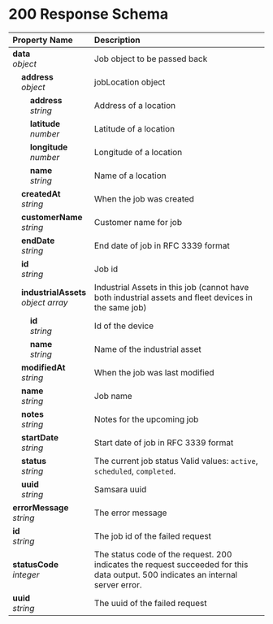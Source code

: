 # 200 Response Schema
| Property Name | Description |
| :------------ | :---------- |
| **data**<br/>_object_ | Job object to be passed back |
| **&nbsp;&nbsp;&nbsp;&nbsp;address**<br/>_&nbsp;&nbsp;&nbsp;&nbsp;object_ | jobLocation object |
| **&nbsp;&nbsp;&nbsp;&nbsp;&nbsp;&nbsp;&nbsp;&nbsp;address**<br/>_&nbsp;&nbsp;&nbsp;&nbsp;&nbsp;&nbsp;&nbsp;&nbsp;string_ | Address of a location |
| **&nbsp;&nbsp;&nbsp;&nbsp;&nbsp;&nbsp;&nbsp;&nbsp;latitude**<br/>_&nbsp;&nbsp;&nbsp;&nbsp;&nbsp;&nbsp;&nbsp;&nbsp;number_ | Latitude of a location |
| **&nbsp;&nbsp;&nbsp;&nbsp;&nbsp;&nbsp;&nbsp;&nbsp;longitude**<br/>_&nbsp;&nbsp;&nbsp;&nbsp;&nbsp;&nbsp;&nbsp;&nbsp;number_ | Longitude of a location |
| **&nbsp;&nbsp;&nbsp;&nbsp;&nbsp;&nbsp;&nbsp;&nbsp;name**<br/>_&nbsp;&nbsp;&nbsp;&nbsp;&nbsp;&nbsp;&nbsp;&nbsp;string_ | Name of a location |
| **&nbsp;&nbsp;&nbsp;&nbsp;createdAt**<br/>_&nbsp;&nbsp;&nbsp;&nbsp;string_ | When the job was created |
| **&nbsp;&nbsp;&nbsp;&nbsp;customerName**<br/>_&nbsp;&nbsp;&nbsp;&nbsp;string_ | Customer name for job |
| **&nbsp;&nbsp;&nbsp;&nbsp;endDate**<br/>_&nbsp;&nbsp;&nbsp;&nbsp;string_ | End date of job in RFC 3339 format |
| **&nbsp;&nbsp;&nbsp;&nbsp;id**<br/>_&nbsp;&nbsp;&nbsp;&nbsp;string_ | Job id |
| **&nbsp;&nbsp;&nbsp;&nbsp;industrialAssets**<br/>_&nbsp;&nbsp;&nbsp;&nbsp;object array_ | Industrial Assets in this job (cannot have both industrial assets and fleet devices in the same job) |
| **&nbsp;&nbsp;&nbsp;&nbsp;&nbsp;&nbsp;&nbsp;&nbsp;id**<br/>_&nbsp;&nbsp;&nbsp;&nbsp;&nbsp;&nbsp;&nbsp;&nbsp;string_ | Id of the device |
| **&nbsp;&nbsp;&nbsp;&nbsp;&nbsp;&nbsp;&nbsp;&nbsp;name**<br/>_&nbsp;&nbsp;&nbsp;&nbsp;&nbsp;&nbsp;&nbsp;&nbsp;string_ | Name of the industrial asset |
| **&nbsp;&nbsp;&nbsp;&nbsp;modifiedAt**<br/>_&nbsp;&nbsp;&nbsp;&nbsp;string_ | When the job was last modified |
| **&nbsp;&nbsp;&nbsp;&nbsp;name**<br/>_&nbsp;&nbsp;&nbsp;&nbsp;string_ | Job name |
| **&nbsp;&nbsp;&nbsp;&nbsp;notes**<br/>_&nbsp;&nbsp;&nbsp;&nbsp;string_ | Notes for the upcoming job |
| **&nbsp;&nbsp;&nbsp;&nbsp;startDate**<br/>_&nbsp;&nbsp;&nbsp;&nbsp;string_ | Start date of job in RFC 3339 format |
| **&nbsp;&nbsp;&nbsp;&nbsp;status**<br/>_&nbsp;&nbsp;&nbsp;&nbsp;string_ | The current job status Valid values: `active`, `scheduled`, `completed`. |
| **&nbsp;&nbsp;&nbsp;&nbsp;uuid**<br/>_&nbsp;&nbsp;&nbsp;&nbsp;string_ | Samsara uuid |
| **errorMessage**<br/>_string_ | The error message |
| **id**<br/>_string_ | The job id of the failed request |
| **statusCode**<br/>_integer_ | The status code of the request. 200 indicates the request succeeded for this data output. 500 indicates an internal server error. |
| **uuid**<br/>_string_ | The uuid of the failed request |
